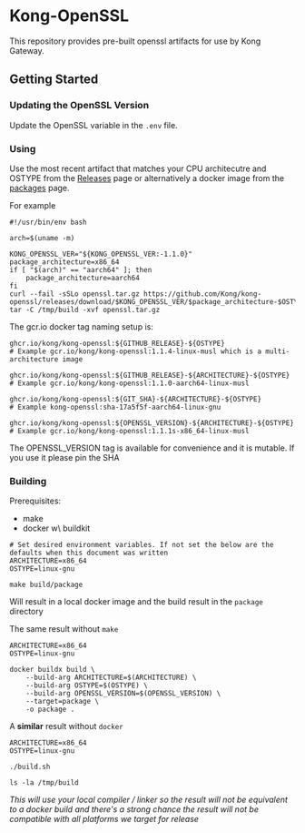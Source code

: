 # Kong-OpenSSL

This repository provides pre-built openssl artifacts for use by Kong Gateway.

## Getting Started

### Updating the OpenSSL Version

Update the OpenSSL variable in the `.env` file.

### Using

Use the most recent artifact that matches your CPU architecutre and OSTYPE
from the [Releases](https://github.com/Kong/kong-openssl/releases) page or
alternatively a docker image from the [packages](https://github.com/Kong/kong-openssl/pkgs/container/kong-openssl)
page.

For example
```
#!/usr/bin/env bash

arch=$(uname -m)

KONG_OPENSSL_VER="${KONG_OPENSSL_VER:-1.1.0}"
package_architecture=x86_64
if [ "$(arch)" == "aarch64" ]; then
    package_architecture=aarch64
fi
curl --fail -sSLo openssl.tar.gz https://github.com/Kong/kong-openssl/releases/download/$KONG_OPENSSL_VER/$package_architecture-$OSTYPE.tar.gz
tar -C /tmp/build -xvf openssl.tar.gz
```

The gcr.io docker tag naming setup is:
```
ghcr.io/kong/kong-openssl:${GITHUB_RELEASE}-${OSTYPE}
# Example gcr.io/kong/kong-openssl:1.1.4-linux-musl which is a multi-architecture image

ghcr.io/kong/kong-openssl:${GITHUB_RELEASE}-${ARCHITECTURE}-${OSTYPE}
# Example gcr.io/kong/kong-openssl:1.1.0-aarch64-linux-musl

ghcr.io/kong/kong-openssl:${GIT_SHA}-${ARCHITECTURE}-${OSTYPE}
# Example kong-openssl:sha-17a5f5f-aarch64-linux-gnu

ghcr.io/kong/kong-openssl:${OPENSSL_VERSION}-${ARCHITECTURE}-${OSTYPE}
# Example gcr.io/kong/kong-openssl:1.1.1s-x86_64-linux-musl
```
The OPENSSL_VERSION tag is available for convenience and it is mutable. If you use it please pin the SHA

### Building

Prerequisites:

- make
- docker w\ buildkit

```
# Set desired environment variables. If not set the below are the defaults when this document was written
ARCHITECTURE=x86_64
OSTYPE=linux-gnu

make build/package
```
Will result in a local docker image and the build result in the `package` directory


The same result without `make`

```
ARCHITECTURE=x86_64
OSTYPE=linux-gnu

docker buildx build \
    --build-arg ARCHITECTURE=$(ARCHITECTURE) \
    --build-arg OSTYPE=$(OSTYPE) \
    --build-arg OPENSSL_VERSION=$(OPENSSL_VERSION) \
    --target=package \
    -o package .
```


A **similar** result without `docker`

```
ARCHITECTURE=x86_64
OSTYPE=linux-gnu

./build.sh

ls -la /tmp/build
```
*This will use your local compiler / linker so the result will not be
equivalent to a docker build and there's a strong chance the result will
not be compatible with all platforms we target for release*
